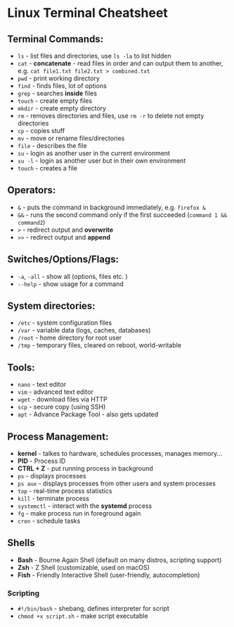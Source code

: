 # Linux Terminal Cheatsheet

## Terminal Commands:
- `ls` - list files and directories, use `ls -la` to list hidden
- `cat` - **concatenate** - read files in order and can output them to another, e.g. `cat file1.txt file2.txt > combined.txt`
- `pwd` - print working directory
- `find` - finds files, lot of options
- `grep` - searches **inside** files
- `touch` - create empty files
- `mkdir` - create empty directory
- `rm` - removes directories and files, use `rm -r` to delete not empty directories
- `cp` - copies stuff
- `mv` - move or rename files/directories
- `file` - describes the file
- `su` - login as another user in the current environment
- `su -l` - login as another user but in their own environment
- `touch` - creates a file

## Operators:
- `&` - puts the command in background immediately, e.g. `firefox &`
- `&&` - runs the second command only if the first succeeded (`command 1 && command2`)
- `>` - redirect output and **overwrite**
- `>>` - redirect output and **append**

## Switches/Options/Flags:
- `-a`, `-all` - show all (options, files etc. )
- `--help` - show usage for a command

## System directories:
- `/etc` - system configuration files
- `/var` - variable data (logs, caches, databases)
- `/root` - home directory for root user
- `/tmp` - temporary files, cleared on reboot, world-writable

## Tools:
- `nano` - text editor
- `vim` - advanced text editor
- `wget` - download files via HTTP
- `scp` - secure copy (using SSH)
- `apt` - Advance Package Tool - also gets updated

## Process Management:
- **kernel** - talkes to hardware, schedules processes, manages memory...
- **PID** - Process ID
- **CTRL + Z** - put running process in background
- `ps` - displays processes
- `ps aux` - displays processes from other users and system processes
- `top` - real-time process statistics
- `kill` - terminate process
- `systemctl` - interact with the **systemd** process
- `fg` - make process run in foreground again
- `cron` - schedule tasks

## Shells
- **Bash** - Bourne Again Shell (default on many distros, scripting support)
- **Zsh** - Z Shell (customizable, used on macOS)
- **Fish** - Friendly Interactive Shell (user-friendly, autocompletion)

### Scripting
- `#!/bin/bash` - shebang, defines interpreter for script
- `chmod +x script.sh` - make script executable